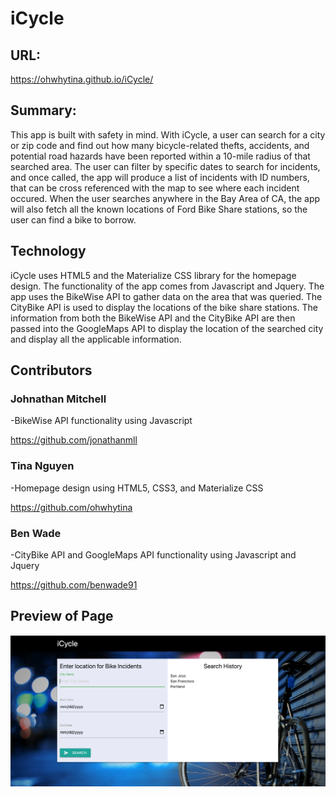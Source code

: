 # iCycle

## URL:
https://ohwhytina.github.io/iCycle/

## Summary: 

This app is built with safety in mind. With iCycle, a user can search for a city or zip code and find out how many bicycle-related thefts, accidents, and potential road hazards have been reported within a 10-mile radius of that searched area. The user can filter by specific dates to search for incidents, and once called, the app will produce a list of incidents with ID numbers, that can be cross referenced with the map to see where each incident occured. When the user searches anywhere in the Bay Area of CA, the app will also fetch all the known locations of Ford Bike Share stations, so the user can find a bike to borrow.

## Technology 

iCycle uses HTML5 and the Materialize CSS library for the homepage design. The functionality of the app comes from Javascript and Jquery. The app uses the BikeWise API to gather data on the area that was queried. The CityBike API is used to display the locations of the bike share stations. The information from both the BikeWise API and the CityBike API are then passed into the GoogleMaps API to display the location of the searched city and display all the applicable information. 

## Contributors 

### Johnathan Mitchell

-BikeWise API functionality using Javascript

https://github.com/jonathanmll

### Tina Nguyen

-Homepage design using HTML5, CSS3, and Materialize CSS

https://github.com/ohwhytina

### Ben Wade

-CityBike API and GoogleMaps API functionality using Javascript and Jquery

https://github.com/benwade91

## Preview of Page
![alt text](/assets/images/screenshot.png?raw=true)
